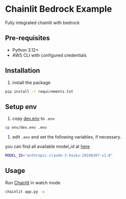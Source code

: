 # Chainlit Bedrock Example

Fully integrated chainlit with bedrock

## Pre-requisites

- Python 3.12+
- AWS CLI with configured credentials

## Installation

1. install the package

```bash
pip install -r requirements.txt
```

## Setup env

1. copy [dev.env](env/dev.env) to `.env`

```bash
cp env/dev.env .env
```

1. edit `.env` and set the following variables, if necessary.

you can find all available model_id at [here](https://docs.anthropic.com/en/api/claude-on-amazon-bedrock)
```bash
MODEL_ID="anthropic.claude-3-haiku-20240307-v1:0"
```

## Usage

Run [Chainlit](https://github.com/Chainlit/chainlit) in watch mode

```bash
chainlit app.py -w
```

